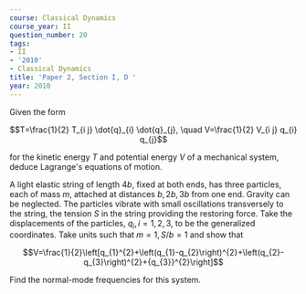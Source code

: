 ```yaml
---
course: Classical Dynamics
course_year: II
question_number: 20
tags:
- II
- '2010'
- Classical Dynamics
title: 'Paper 2, Section I, D '
year: 2010
---
```




Given the form

$$T=\frac{1}{2} T_{i j} \dot{q}_{i} \dot{q}_{j}, \quad V=\frac{1}{2} V_{i j} q_{i} q_{j}$$

for the kinetic energy $T$ and potential energy $V$ of a mechanical system, deduce Lagrange's equations of motion.

A light elastic string of length $4 b$, fixed at both ends, has three particles, each of mass $m$, attached at distances $b, 2 b, 3 b$ from one end. Gravity can be neglected. The particles vibrate with small oscillations transversely to the string, the tension $S$ in the string providing the restoring force. Take the displacements of the particles, $q_{i}, i=1,2,3$, to be the generalized coordinates. Take units such that $m=1, S / b=1$ and show that

$$V=\frac{1}{2}\left[q_{1}^{2}+\left(q_{1}-q_{2}\right)^{2}+\left(q_{2}-q_{3}\right)^{2}+{q_{3}}^{2}\right]$$

Find the normal-mode frequencies for this system.